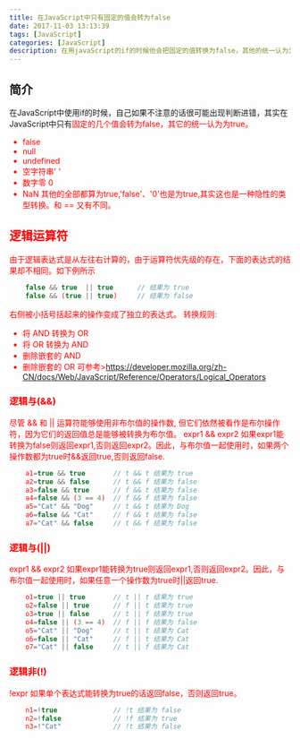 ```yaml
---
title: 在JavaScript中只有固定的值会转为false
date: 2017-11-03 13:13:39
tags: [JavaScript]
categories: [JavaScript]
description: 在用javaScript的if的时候他会把固定的值转换为false，其他的统一认为为true
---
```

## 简介
<!-- <font color="red"></font> -->
在JavaScript中使用if的时候，自己如果不注意的话很可能出现判断进错，其实在JavaScript中只有<font color="red">固定的几个值会转为false，其它的统一认为为true。
- <font color="red">false</font>
- <font color="red">null</font>
- <font color="red">undefined</font>
- <font color="red">空字符串' '</font>
- <font color="red">数字零 0</font>
- <font color="red">NaN</font>
其他的全部都算为true,<font color="red">'false'</font>、<font color="red">'0'</font>也是为true,其实这也是一种隐性的类型转换。和 == 又有不同。

## 逻辑运算符
由于逻辑表达式是<font color="red">从左往右</font>计算的，由于运算符优先级的存在，下面的表达式的结果却不相同。如下例所示
```javascript
    false && true  || true      // 结果为 true
    false && (true || true)     // 结果为 false
```
右侧被小括号括起来的操作变成了独立的表达式。
<font color="red">转换规则</font>:
- 将 AND  转换为 OR
- 将 OR 转换为 AND
- 删除嵌套的 AND
- 删除嵌套的 OR
可参考>https://developer.mozilla.org/zh-CN/docs/Web/JavaScript/Reference/Operators/Logical_Operators
### 逻辑与(&&)
<font color="red"></font>
尽管 && 和 || 运算符能够使用<font color="red">非布尔值</font>的操作数, 但它们依然被看作是<font color="red">布尔操</font>作符，因为它们的返回值总是能够被转换为<font color="red">布尔值</font>。
expr1 && expr2
如果<font color="red">expr1</font>能转换为<font color="red">false</font>则返回<font color="red">expr1</font>,否则返回<font color="red">expr2</font>。因此，与布尔值一起使用时，如果<font color="red">两个</font>操作数都为<font color="red">true</font>时<font color="red">&&</font>返回<font color="red">true</font>,否则返回<font color="red">false</font>.
```javascript
    a1=true && true       // t && t 结果为 true
    a2=true && false      // t && f 结果为 false
    a3=false && true      // f && t 结果为 false
    a4=false && (3 == 4)  // f && f 结果为 false
    a5="Cat" && "Dog"     // t && t 结果为 Dog
    a6=false && "Cat"     // f && t 结果为 false
    a7="Cat" && false     // t && f 结果为 false
```
### 逻辑与(||)
expr1 && expr2
如果<font color="red">expr1</font>能转换为<font color="red">true</font>则返回<font color="red">expr1</font>,否则返回<font color="red">expr2</font>。因此，与布尔值一起使用时，如果<font color="red">任意一个</font>操作数为<font color="red">true</font>时<font color="red">||</font>返回<font color="red">true</font>.
```javascript
    o1=true || true       // t || t 结果为 true
    o2=false || true      // f || t 结果为 true
    o3=true || false      // t || f 结果为 true
    o4=false || (3 == 4)  // f || f 结果为 false
    o5="Cat" || "Dog"     // t || t 结果为 Cat
    o6=false || "Cat"     // f || t 结果为 Cat
    o7="Cat" || false     // t || f 结果为 Cat
```
### 逻辑非(!)
!expr	如果单个表达式能转换为<font color="red">true</font>的话返回<font color="red">false</font>，否则返回<font color="red">true</font>。
```javascript
    n1=!true              // !t 结果为 false
    n2=!false             // !f 结果为 true
    n3=!"Cat"             // !t 结果为 false
```